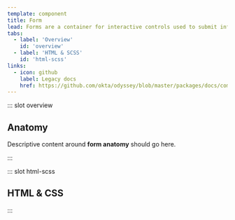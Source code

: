 ```yaml
---
template: component
title: Form
lead: Forms are a container for interactive controls used to submit information.
tabs:
  - label: 'Overview'
    id: 'overview'
  - label: 'HTML & SCSS'
    id: 'html-scss'
links:
  - icon: github
    label: Legacy docs
    href: https://github.com/okta/odyssey/blob/master/packages/docs/components/form.md
---
```


::: slot overview

## Anatomy

<div class="docskit--desc fpo">

Descriptive content around **form anatomy** should go here.

</div>

<FigureAnatomy img="/images/fpo.svg" />

:::

::: slot html-scss
## HTML & CSS
:::
